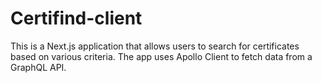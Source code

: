 # Certifind-client
This is a Next.js application that allows users to search for certificates based on various criteria. The app uses Apollo Client to fetch data from a GraphQL API.
